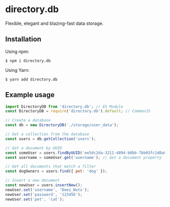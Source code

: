 # directory.db

Flexible, elegant and blazing-fast data storage.

## Installation

Using npm:

```
$ npm i directory.db
```

Using Yarn:

```
$ yarn add directory.db
```

## Example usage

```js
import DirectoryDB from 'directory.db'; // ES Module
const DirectoryDB = require('directory.db').default; // CommonJS

// Create a database
const db = new DirectoryDB('./storage/user_data');

// Get a collection from the database
const users = db.getCollection('users');

// Get a document by UUID
const someUser = users.findByUUID('ee5dc2da-3211-4894-b0bb-7bb03fc1d0a0');
const username = someUser.get('username'); // Get a document property

// Get all documents that match a filter
const dogOwners = users.find({ pet: 'dog' });

// Insert a new document
const newUser = users.insertNew();
newUser.set('username', 'Deez_Nuts');
newUser.set('password', '123456');
newUser.set('pet', 'cat');
```
